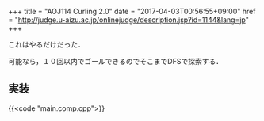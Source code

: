 +++
title = "AOJ114 Curling 2.0"
date = "2017-04-03T00:56:55+09:00"
href = "http://judge.u-aizu.ac.jp/onlinejudge/description.jsp?id=1144&lang=jp"
+++

<!--more-->

これはやるだけだった．

可能なら，１０回以内でゴールできるのでそこまでDFSで探索する．

## 実装

{{<code "main.comp.cpp">}}
